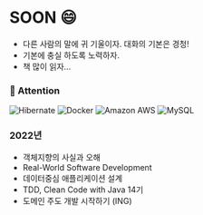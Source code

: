 # SOON 😄
- 다른 사람의 말에 귀 기울이자. 대화의 기본은 경청!
- 기본에 충실 하도록 노력하자.
- 책 많이 읽자... 

### 🌱 Attention
![Hibernate](https://img.shields.io/badge/-Hibernate-59666C?style=falt-square&logo=hibernate&logoColor=white) ![Docker](https://img.shields.io/badge/-Docker-2496ED?style=falt-square&logo=Docker&logoColor=white) 
![Amazon AWS](https://img.shields.io/badge/-Amazon%20AWS-232F3E?style=falt-square&logo=Amazon%20AWS&logoColor=white)
![MySQL](https://img.shields.io/badge/-MySQL-4479A1?style=falt-square&logo=MySQL&logoColor=white)


### 2022년
- 객체지향의 사실과 오해
- Real-World Software Development 
- 데이터중심 애플리케이션 설계
- TDD, Clean Code with Java 14기
- 도메인 주도 개발 시작하기 (ING)

<!--
**SoonMyeong/SoonMyeong** is a ✨ _special_ ✨ repository because its `README.md` (this file) appears on your GitHub profile.

Here are some ideas to get you started:

- 🔭 I’m currently working on ...
- 🌱 I’m currently learning ...
- 👯 I’m looking to collaborate on ...
- 🤔 I’m looking for help with ...
- 💬 Ask me about ...
- 📫 How to reach me: ...
- 😄 Pronouns: ...
- ⚡ Fun fact: ...
-->
